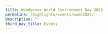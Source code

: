 ```yaml
---
title: Woodgrove World Environment Day 2023
permalink: /highlights/events/wwed2023/
description: ""
third_nav_title: Events
---
```

